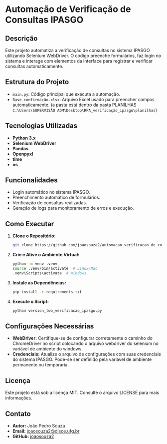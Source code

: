 
# Automação de Verificação de Consultas IPASGO

## Descrição

Este projeto automatiza a verificação de consultas no sistema IPASGO utilizando Selenium WebDriver. O código preenche formulários, faz login no sistema e interage com elementos da interface para registrar e verificar consultas automaticamente.

## Estrutura do Projeto

- `main.py`: Código principal que executa a automação.
- `Base_confirmação.xlsx`: Arquivo Excel usado para preencher campos automaticamente. (a pasta está dentro da pasta PLANILHAS `C:\Users\SUPERVISÃO ADM\Desktop\RPA_verificação_ipasgo\planilhas`)

## Tecnologias Utilizadas

- **Python 3.x**
- **Selenium WebDriver**
- **Pandas**
- **Openpyxl**
- **time**
- **os**

## Funcionalidades

- Login automático no sistema IPASGO.
- Preenchimento automático de formulários.
- Verificação de consultas realizadas.
- Geração de logs para monitoramento de erros e execução.

## Como Executar

1. **Clone o Repositório:**
   ```bash
   git clone https://github.com/joaosouza2/automacao_verificacao_de_consulta_ipasgo.git
   ```
2. **Crie e Ative o Ambiente Virtual:**
   ```bash
   python -m venv .venv
   source .venv/bin/activate  # Linux/Mac
   .venv\Scripts\activate  # Windows
   ```
3. **Instale as Dependências:**
   ```bash
   pip install -r requirements.txt
   ```
4. **Execute o Script:**
   ```bash
   python version_two_verificacao_ipasgo.py
   ```

## Configurações Necessárias

- **WebDriver:** Certifique-se de configurar corretamente o caminho do ChromeDriver no script colocando o arquivo webdriver do selenium no variável de ambiente do windows.
- **Credenciais:** Atualize o arquivo de configurações com suas credenciais do sistema IPASGO. Pode-se ser definido pela variável de ambiente permanente ou temporária.

## Licença

Este projeto está sob a licença MIT. Consulte o arquivo LICENSE para mais informações.

## Contato

- **Autor:** João Pedro Souza
- **Email:** joaosouza2@disce.ufg.br
- **GitHub:** [joaosouza2](https://github.com/joaosouza2)
